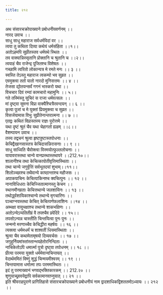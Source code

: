 ```yaml
---
title: २१२

---
```

अथ संसारचक्रोपाख्याने प्रबोधनीयवर्णनम् ।।  
नारद उवाच ।।  
साधु साधु महाराज सर्वधर्मविदां वर ।।  
त्वया तु कथिता दिव्या कथेयं धर्मसंहिता ।।१।।  
अतोऽहमपि सुप्रीतस्तव धर्मपथे स्थितः ।।  
तव वाक्यान्निस्सृतानि प्रोक्तानि च श्रुतानि च ।।२।।  
त्वयाहं चैव राजेन्द्र पूजितश्च विशेषतः ।।  
गच्छामि त्वरितो लोकान्यत्र मे रमते मनः ।। ३ ।।  
स्वस्ति तेऽस्तु महाराज त्वकम्पो भव सुव्रत ।।  
एवमुक्त्वा ततो यातो नारदो मुनिसत्तमः ।। ४ ।।  
तेजसा द्योतयन्सर्वं गगनं भास्करो यथा ।।  
विचचार दिवं रम्यां कामचारो महामुनिः ।। ५।।  
गते तस्मिंस्तु सुचिरं स राजा धर्मवत्सलः ।।  
मां दृष्ट्वा सुमना विप्रा वाक्यैश्चित्रैरवन्दयन् ।। ६ ।।  
कृत्वा पूजां च मे युक्तां प्रियमुक्त्वा च सुव्रत ।।  
विसर्जयामास विभुः सुप्रीतेनान्तरात्मना ।। ७ ।।  
एतद्वः कथितं विप्रास्तस्य राज्ञः पुरोत्तमे ।।  
यथा दृष्टं श्रुतं चैव यथा चेहागतो ह्यहम् ।।८।।  
वैशम्पायन उवाच ।।  
तस्य तद्वचनं श्रुत्वा हृष्टपुष्टास्तपोधनाः ।।  
केचिद्वैखानसास्तत्र केचिदासन्निरासनाः ।। ९ ।।  
साधु साध्विति चैवोक्त्वा विस्मयोत्फुल्ललोचनाः ।।  
यायावरास्तथा चान्ये वानप्रस्थास्तथापरे ।।212.१०।।  
शालानीश्च तथा केचित्कापोतीवृत्तिमास्थिताः ।।  
तथा चान्ये जगुर्वृत्तिं सर्वभूतदयां शुभाम्।।११।।  
शिलोञ्च्छाश्च तथैवान्ये काष्ठान्ताश्च महौजसः ।।  
अपाकपाचिनः केचित्पाकिनश्च क्वचित्पुनः ।। १२ ।।  
नानाविधिधराः केचिज्जितात्मानस्तु केचन ।।  
स्थानमौनव्रताः केचित्तथान्ये जलशायिनः ।। १३ ।।  
तथोर्द्ध्वशायिकाश्चान्ये तथान्ये मृगचारिणः ।।  
पञ्चाग्नयस्तथा केचित् केचित्पर्णफलाशिनः ।।१४ ।।  
अब्भक्षा वायुभक्षाश्च तथान्ये शाकभक्षिणः ।।  
अतोऽन्येऽप्यतितीव्रं वै तपश्चैव प्रपेदिरे ।। १५।।  
तपसोऽन्यन्न चास्तीति चिन्तयित्वा पुनः पुनः ।।  
जन्मनो मरणाच्चैव केचिद्धीरा महर्षयः ।। १६ ।।  
त्यक्त्वा धर्ममधर्मं च शाश्वतीं धियमास्थिताः ।।  
श्रुत्वा चैव कथामेतामृषयो दिव्यवर्चसः ।। १७ ।।  
जगृहुर्नियमांस्तांस्तान्भयहेतोरनिन्दिताः ।।  
नाचिकेतोऽपि धमार्त्मा पुत्रो दृष्ट्वा तपोधनम् ।। १८ ।।  
प्रीत्या परमया युक्तो धर्ममेवान्वचिन्तयत् ।।  
वेदार्थममितं विष्णुं शुद्धं चिन्मयमीश्वरम् ।। १९ ।।  
चिन्तयामास धर्मात्मा तपः परममास्थितः ।।  
इदं तु परमाख्यानं भगवद्भक्तिकारकम् ।। 212.२० ।।  
शृणुयाच्छ्रावयेद्वापि सर्वकामानवाप्नुयात् ।। २१ ।।  
इति श्रीवराहपुराणे प्रागितिहासे संसारचक्रोपाख्याने प्रबोधनीयं नाम द्वादशाधिकद्विशततमोऽध्यायः ।। २१२ ।।
